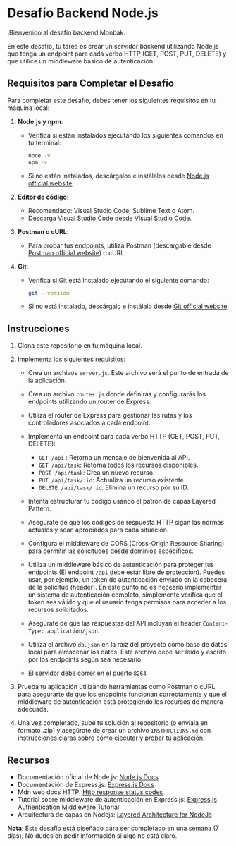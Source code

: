 # Desafío Backend Node.js

¡Bienvenido al desafío backend Monbak.

En este desafío, tu tarea es crear un servidor backend utilizando Node.js que tenga un endpoint para cada verbo HTTP (GET, POST, PUT, DELETE) y que utilice un middleware básico de autenticación.

## Requisitos para Completar el Desafío

Para completar este desafío, debes tener los siguientes requisitos en tu máquina local:

1. **Node.js y npm**:

   - Verifica si están instalados ejecutando los siguientes comandos en tu terminal:
     ```bash
     node -v
     npm -v
     ```
   - Si no están instalados, descárgalos e instálalos desde [Node.js official website](https://nodejs.org/).

2. **Editor de código**:

   - Recomendado: Visual Studio Code, Sublime Text o Atom.
   - Descarga Visual Studio Code desde [Visual Studio Code](https://code.visualstudio.com/).

3. **Postman o cURL**:

   - Para probar tus endpoints, utiliza Postman (descargable desde [Postman official website](https://www.postman.com/)) o cURL.

4. **Git**:
   - Verifica si Git está instalado ejecutando el siguiente comando:
     ```bash
     git --version
     ```
   - Si no está instalado, descárgalo e instálalo desde [Git official website](https://git-scm.com/).

## Instrucciones

1. Clona este repositorio en tu máquina local.

2. Implementa los siguientes requisitos:

   - Crea un archivos `server.js`. Este archivo será el punto de entrada de la aplicación.

   - Crea un archivo `routes.js` donde definirás y configurarás los endpoints utilizando un router de Express.
   - Utiliza el router de Express para gestionar las rutas y los controladores asociados a cada endpoint.
   - Implementa un endpoint para cada verbo HTTP (GET, POST, PUT, DELETE):

     - `GET /api` : Retorna un mensaje de bienvenida al API.
     - `GET /api/task`: Retorna todos los recursos disponibles.
     - `POST /api/task`: Crea un nuevo recurso.
     - `PUT /api/task/:id`: Actualiza un recurso existente.
     - `DELETE /api/task/:id`: Elimina un recurso por su ID.

   - Intenta estructurar tu código usando el patron de capas Layered Pattern.
   - Asegúrate de que los códigos de respuesta HTTP sigan las normas actuales y sean apropiados para cada situación.
   - Configura el middleware de CORS (Cross-Origin Resource Sharing) para permitir las solicitudes desde dominios específicos.
   - Utiliza un middleware básico de autenticación para proteger tus endpoints (El endpoint `/api` debe estar libre de protección). Puedes usar, por ejemplo, un token de autenticación enviado en la cabecera de la solicitud (header). En este punto no es neceario implementar un sistema de autenticación completo, simplemente verifica que el token sea válido y que el usuario tenga permisos para acceder a los recursos solicitados.
   - Asegúrate de que las respuestas del API incluyan el header `Content-Type: application/json`.
   - Utiliza el archivo `db.json` en la raíz del proyecto como base de datos local para almacenar los datos. Este archivo debe ser leído y escrito por los endpoints según sea necesario.
   - El servidor debe correr en el puerto `8264`

3. Prueba tu aplicación utilizando herramientas como Postman o cURL para asegurarte de que los endpoints funcionan correctamente y que el middleware de autenticación está protegiendo los recursos de manera adecuada.

4. Una vez completado, sube tu solución al repositorio (o enviala en formato .zip) y asegúrate de crear un archivo `INSTRUCTIONS.md` con instrucciones claras sobre cómo ejecutar y probar tu aplicación.

## Recursos

- Documentación oficial de Node.js: [Node.js Docs](https://nodejs.org/en/docs/)
- Documentación de Express.js: [Express.js Docs](https://expressjs.com/)
- Mdn web docs HTTP: [Http response status codes](https://developer.mozilla.org/en-US/docs/Web/HTTP/Status)
- Tutorial sobre middleware de autenticación en Express.js: [Express.js Authentication Middleware Tutorial](https://www.digitalocean.com/community/tutorials/nodejs-jwt-expressjs)
- Arquitectura de capas en Nodejs: [Layered Architecture for NodeJs](https://ctrly.blog/nodejs-layered-architecture/)

**Nota**: Este desafío está diseñado para ser completado en una semana (7 días). No dudes en pedir información si algo no está claro.
